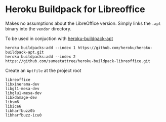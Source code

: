 # Heroku Buildpack for Libreoffice

Makes no assumptions about the LibreOffice version. Simply links the `.apt` binary into the `vendor` directory.

To be used in conjuction with  [heroku-buildpack-apt](https://github.com/heroku/heroku-buildpack-apt)

```
heroku buildpacks:add --index 1 https://github.com/heroku/heroku-buildpack-apt.git
heroku buildpacks:add --index 2 https://github.com/sumeetattree/heroku-buildpack-libreoffice.git
```

Create an `Aptfile` at the project root
```
libreoffice
libxinerama-dev
libgl1-mesa-dev
libglu1-mesa-dev
libxdamage-dev
libsm6
libice6
libharfbuzz0b
libharfbuzz-icu0
```
